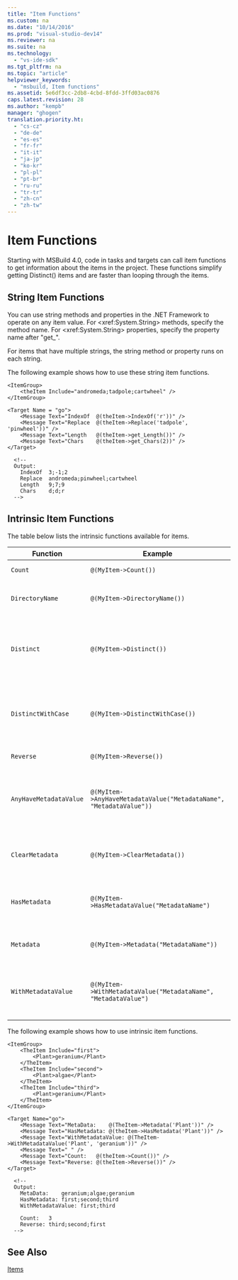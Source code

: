 ```yaml
---
title: "Item Functions"
ms.custom: na
ms.date: "10/14/2016"
ms.prod: "visual-studio-dev14"
ms.reviewer: na
ms.suite: na
ms.technology: 
  - "vs-ide-sdk"
ms.tgt_pltfrm: na
ms.topic: "article"
helpviewer_keywords: 
  - "msbuild, Item functions"
ms.assetid: 5e6df3cc-2db8-4cbd-8fdd-3ffd03ac0876
caps.latest.revision: 28
ms.author: "kempb"
manager: "ghogen"
translation.priority.ht: 
  - "cs-cz"
  - "de-de"
  - "es-es"
  - "fr-fr"
  - "it-it"
  - "ja-jp"
  - "ko-kr"
  - "pl-pl"
  - "pt-br"
  - "ru-ru"
  - "tr-tr"
  - "zh-cn"
  - "zh-tw"
---
```

# Item Functions
Starting with MSBuild 4.0, code in tasks and targets can call item functions to get information about the items in the project. These functions simplify getting Distinct() items and are faster than looping through the items.  
  
## String Item Functions  
 You can use string methods and properties in the .NET Framework to operate on any item value. For \<xref:System.String> methods, specify the method name. For \<xref:System.String> properties, specify the property name after "get_".  
  
 For items that have multiple strings, the string method or property runs on each string.  
  
 The following example shows how to use these string item functions.  
  
```  
<ItemGroup>  
    <theItem Include="andromeda;tadpole;cartwheel" />  
</ItemGroup>  
  
<Target Name = "go">  
    <Message Text="IndexOf  @(theItem->IndexOf('r'))" />  
    <Message Text="Replace  @(theItem->Replace('tadpole', 'pinwheel'))" />  
    <Message Text="Length   @(theItem->get_Length())" />  
    <Message Text="Chars    @(theItem->get_Chars(2))" />  
</Target>  
  
  <!--  
  Output:  
    IndexOf  3;-1;2  
    Replace  andromeda;pinwheel;cartwheel  
    Length   9;7;9  
    Chars    d;d;r  
  -->  
```  
  
## Intrinsic Item Functions  
 The table below lists the intrinsic functions available for items.  
  
|Function|Example|Description|  
|--------------|-------------|-----------------|  
|`Count`|`@(MyItem->Count())`|Returns the count of the items.|  
|`DirectoryName`|`@(MyItem->DirectoryName())`|Returns the equivalent of `Path.DirectoryName` for each item.|  
|`Distinct`|`@(MyItem->Distinct())`|Returns items that have distinct `Include` values. Metadata is ignored. The comparison is case insensitive.|  
|`DistinctWithCase`|`@(MyItem->DistinctWithCase())`|Returns items that have distinct `itemspec` values. Metadata is ignored. The comparison is case sensitive.|  
|`Reverse`|`@(MyItem->Reverse())`|Returns the items in reverse order.|  
|`AnyHaveMetadataValue`|`@(MyItem->AnyHaveMetadataValue("MetadataName", "MetadataValue"))`|Returns a `boolean` to indicate whether any item has the given metadata name and value. The comparison is case insensitive.|  
|`ClearMetadata`|`@(MyItem->ClearMetadata())`|Returns items with their metadata cleared. Only the `itemspec` is retained.|  
|`HasMetadata`|`@(MyItem->HasMetadataValue("MetadataName")`|Returns items that have the given metadata name. The comparison is case insensitive.|  
|`Metadata`|`@(MyItem->Metadata("MetadataName"))`|Returns the values of the metadata that have the metadata name.|  
|`WithMetadataValue`|`@(MyItem->WithMetadataValue("MetadataName", "MetadataValue")`|Returns items that have the given metadata name and value. The comparison is case insensitive.|  
  
 The following example shows how to use intrinsic item functions.  
  
```  
<ItemGroup>  
    <TheItem Include="first">  
        <Plant>geranium</Plant>  
    </TheItem>  
    <TheItem Include="second">  
        <Plant>algae</Plant>  
    </TheItem>  
    <TheItem Include="third">  
        <Plant>geranium</Plant>  
    </TheItem>  
</ItemGroup>  
  
<Target Name="go">  
    <Message Text="MetaData:    @(TheItem->Metadata('Plant'))" />  
    <Message Text="HasMetadata: @(theItem->HasMetadata('Plant'))" />  
    <Message Text="WithMetadataValue: @(TheItem->WithMetadataValue('Plant', 'geranium'))" />  
    <Message Text=" " />  
    <Message Text="Count:   @(theItem->Count())" />  
    <Message Text="Reverse: @(theItem->Reverse())" />  
</Target>  
  
  <!--   
  Output:  
    MetaData:    geranium;algae;geranium  
    HasMetadata: first;second;third  
    WithMetadataValue: first;third  
  
    Count:   3  
    Reverse: third;second;first  
  -->  
```  
  
## See Also  
 [Items](../reference/msbuild-items.md)